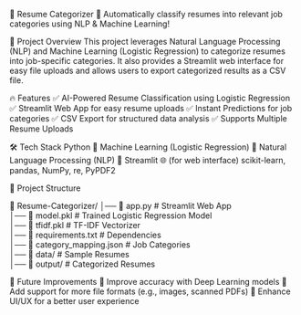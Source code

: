 📄 Resume Categorizer
🚀 Automatically classify resumes into relevant job categories using NLP & Machine Learning!

📌 Project Overview
This project leverages Natural Language Processing (NLP) and Machine Learning (Logistic Regression) to categorize resumes into job-specific categories. It also provides a Streamlit web interface for easy file uploads and allows users to export categorized results as a CSV file.

🔥 Features
✅ AI-Powered Resume Classification using Logistic Regression
✅ Streamlit Web App for easy resume uploads
✅ Instant Predictions for job categories
✅ CSV Export for structured data analysis
✅ Supports Multiple Resume Uploads

🛠️ Tech Stack
Python 🐍
Machine Learning (Logistic Regression) 🤖
Natural Language Processing (NLP) 📝
Streamlit 🌐 (for web interface)
scikit-learn, pandas, NumPy, re, PyPDF2


📂 Project Structure

📁 Resume-Categorizer/
│── 📄 app.py                # Streamlit Web App  
│── 📄 model.pkl             # Trained Logistic Regression Model  
│── 📄 tfidf.pkl             # TF-IDF Vectorizer  
│── 📄 requirements.txt      # Dependencies  
│── 📄 category_mapping.json # Job Categories  
│── 📁 data/                 # Sample Resumes  
│── 📁 output/               # Categorized Resumes  

🎯 Future Improvements
🔹 Improve accuracy with Deep Learning models
🔹 Add support for more file formats (e.g., images, scanned PDFs)
🔹 Enhance UI/UX for a better user experience
